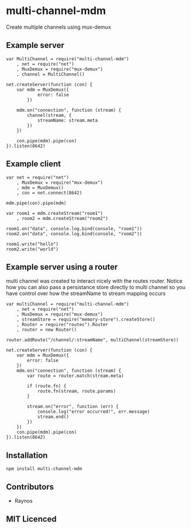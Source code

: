 # multi-channel-mdm

Create multiple channels using mux-demux

## Example server

    var MultiChannel = require("multi-channel-mdm")
        , net = require("net")
        , MuxDemux = require("mux-demux")
        , channel = MultiChannel()

    net.createServer(function (con) {
        var mdm = MuxDemux({
                error: false
            })

        mdm.on("connection", function (stream) {
            channel(stream, {
                streamName: stream.meta
            })
        })
        
        con.pipe(mdm).pipe(con)
    }).listen(8642)

## Example client

    var net = require("net")
        , MuxDemux = require("mux-demux")
        , mdm = MuxDemux()
        , con = net.connect(8642)

    mdm.pipe(con).pipe(mdm)

    var room1 = mdm.createStream("room1")
        , room2 = mdm.createStream("room2")

    room1.on("data", console.log.bind(console, "room1"))
    room2.on("data", console.log.bind(console, "room2"))

    room1.write("hello")
    room2.write("world")

## Example server using a router

multi channel was created to interact nicely with the routes router. Notice how you can also pass a persistance store directly to multi channel so you have control over how the streamName to stream mapping occurs

    var multiChannel = require("multi-channel-mdm")
        , net = require("net")
        , MuxDemux = require("mux-demux")
        , streamStore = require("memory-store").createStore()
        , Router = require("routes").Router
        , router = new Router()

    router.addRoute("/channel/:streamName", multiChannel(streamStore))

    net.createServer(function (con) {
        var mdm = MuxDemux({
            error: false
        })
        mdm.on("connection", function (stream) {
            var route = router.match(stream.meta)

            if (route.fn) {
                route.fn(stream, route.params)
            }

            stream.on("error", function (err) {
                console.log("error occurred!", err.message)
                stream.end()
            })
        })
        con.pipe(mdm).pipe(con)
    }).listen(8642)

## Installation

`npm install multi-channel-mdm`

## Contributors

 - Raynos

## MIT Licenced

  [1]: https://secure.travis-ci.org/Raynos/multi-channel-shoe.png
  [2]: http://travis-ci.org/Raynos/multi-channel-shoe